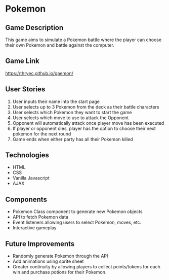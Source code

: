 # Pokemon 

## Game Description
This game aims to simulate a Pokemon battle where the player can choose their own Pokemon and battle against the computer. 


## Game Link
https://thryec.github.io/gaemon/

## User Stories 
1. User inputs their name into the start page 
2. User selects up to 3 Pokemon from the deck as their battle characters 
3. User selects which Pokemon they want to start the game 
4. User selects which move to use to attack the Opponent 
5. Opponent will automatically attack once player move has been executed
6. If player or opponent dies, player has the option to choose their next pokemon for the next round
7. Game ends when either party has all their Pokemon killed 


## Technologies
* HTML
* CSS
* Vanilla Javascript
* AJAX 

## Components 
* Pokemon Class component to generate new Pokemon objects 
* API to fetch Pokemon data 
* Event listeners allowing users to select Pokemon, moves, etc. 
* Interactive gameplay 

## Future Improvements
* Randomly generate Pokemon through the API 
* Add animations using sprite sheet 
* Greater continuity by allowing players to collect points/tokens for each win and purchase potions for their Pokemon. 